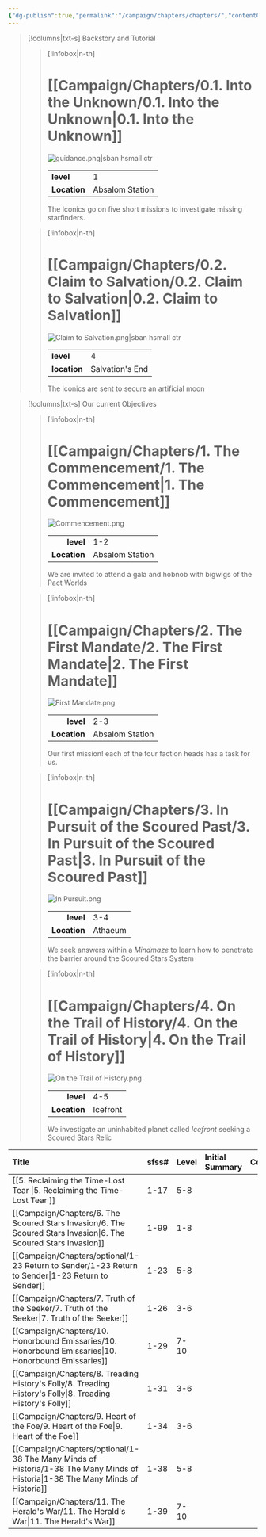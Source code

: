 ```yaml
---
{"dg-publish":true,"permalink":"/campaign/chapters/chapters/","contentClasses":"cards"}
---
```


>[!columns|txt-s] Backstory and Tutorial
>>[!infobox|n-th]
>># [[Campaign/Chapters/0.1. Into the Unknown/0.1. Into the Unknown\|0.1. Into the Unknown]]
>>![guidance.png|sban hsmall ctr](/img/user/Images/Art/portraits/guidance.png)
>>
>>|||
>>|--|--|
>>|**level**|1|
>>|**Location**|Absalom Station|
>>The Iconics go on five short missions to investigate missing starfinders.
>
>>[!infobox|n-th]
>># [[Campaign/Chapters/0.2. Claim to Salvation/0.2. Claim to Salvation\|0.2. Claim to Salvation]]
>>![Claim to Salvation.png|sban hsmall ctr](/img/user/Campaign/Chapters/0.2.%20Claim%20to%20Salvation/Claim%20to%20Salvation.png)
>>
>>|||
>>|--|--|
>>|**level**|4|
>>|**location**|Salvation's End|
>>The iconics are sent to secure an artificial moon

>[!columns|txt-s] Our current Objectives
>>[!infobox|n-th]
>># [[Campaign/Chapters/1. The Commencement/1. The Commencement\|1. The Commencement]]
>>![Commencement.png](/img/user/Images/Art/landscapes/Commencement.png)
>>
>>|||
>>|--:|:--|
>>|**level**|1-2|
>>|**Location**|Absalom Station|
>>We are invited to attend a gala and hobnob with bigwigs of the Pact Worlds
>
>>[!infobox|n-th]
>># [[Campaign/Chapters/2. The First Mandate/2. The First Mandate\|2. The First Mandate]]
>>![First Mandate.png](/img/user/Images/Art/landscapes/First%20Mandate.png)
>>
>>|||
>>|--:|:--|
>>|**level**|2-3|
>>|**Location**|Absalom Station|
>>Our first mission! each of the four faction heads has a task for us.
>
>>[!infobox|n-th]
>># [[Campaign/Chapters/3. In Pursuit of the Scoured Past/3. In Pursuit of the Scoured Past\|3. In Pursuit of the Scoured Past]]
>>![In Pursuit.png](/img/user/Images/Art/landscapes/In%20Pursuit.png)
>>
>>|||
>>|--:|:--|
>>|**level**|3-4|
>>|**Location**|Athaeum|
>>We seek answers within a *Mindmaze* to learn how to penetrate the barrier around the Scoured Stars System
>
>>[!infobox|n-th]
>># [[Campaign/Chapters/4. On the Trail of History/4. On the Trail of History\|4. On the Trail of History]]
>>![On the Trail of History.png](/img/user/Images/Art/landscapes/On%20the%20Trail%20of%20History.png)
>>
>>|||
>>|--:|:--|
>>|**level**|4-5|
>>|**Location**|Icefront|
>>We investigate an uninhabited planet called *Icefront* seeking a Scoured Stars Relic


| Title                                 | sfss# | Level | Initial Summary                                                                      | Conclusion                                                                          |
| :------------------------------------ | :---- | :---- | :----------------------------------------------------------------------------------- | :---------------------------------------------------------------------------------- |
| [[5. Reclaiming the Time-Lost Tear \|5. Reclaiming the Time-Lost Tear ]] | 1-17  | 5-8   |                                                                                      |                                                                                     |
| [[Campaign/Chapters/6. The Scoured Stars Invasion/6. The Scoured Stars Invasion\|6. The Scoured Stars Invasion]]     | 1-99  | 1-8   |                                                                                      |                                                                                     |
| [[Campaign/Chapters/optional/1-23 Return to Sender/1-23 Return to Sender\|1-23 Return to Sender]]             | 1-23  | 5-8   |                                                                                      |                                                                                     |
| [[Campaign/Chapters/7. Truth of the Seeker/7. Truth of the Seeker\|7. Truth of the Seeker]]            | 1-26  | 3-6   |                                                                                      |                                                                                     |
| [[Campaign/Chapters/10. Honorbound Emissaries/10. Honorbound Emissaries\|10. Honorbound Emissaries]]         | 1-29  | 7-10  |                                                                                      |                                                                                     |
| [[Campaign/Chapters/8. Treading History's Folly/8. Treading History's Folly\|8. Treading History's Folly]]       | 1-31  | 3-6   |                                                                                      |                                                                                     |
| [[Campaign/Chapters/9. Heart of the Foe/9. Heart of the Foe\|9. Heart of the Foe]]               | 1-34  | 3-6   |                                                                                      |                                                                                     |
| [[Campaign/Chapters/optional/1-38 The Many Minds of Historia/1-38 The Many Minds of Historia\|1-38 The Many Minds of Historia]]   | 1-38  | 5-8   |                                                                                      |                                                                                     |
| [[Campaign/Chapters/11. The Herald's War/11. The Herald's War\|11. The Herald's War]]              | 1-39  | 7-10  |                                                                                      |                                                                                     |
